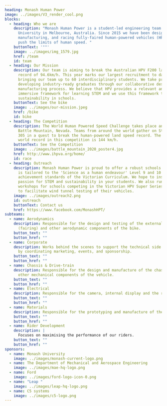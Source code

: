 ```yaml
---
heading: Monash Human Power
image: ../images/V3_render_cool.png
blocks:
  - heading: Who we are
    description: "Monash Human Power is a student-led engineering team from Monash
      University in Melbourne, Australia. Since 2015 we have been designing,
      manufacturing, and racing fully-faired human-powered vehicles (HPV) to
      push the limits of human speed. "
    buttonText: '""'
    image: ../images/img_1579.jpg
    href: /team
    id: team
  - heading: Our Mission
    description: Our team is aiming to break the Australian HPV F200 land speed
      record of 94.6km/h. This year marks our largest recruitment to date,
      bringing our team up to 60 interdisciplinary students. We take pride in
      developing industry-ready graduates through our collaborative design and
      manufacturing process. We believe that HPV provides a relevant and
      immersive framework for learning STEM and we use this framework to promote
      sustainability in schools.
    buttonText: See the bike
    image: ../images/our-mission.jpeg
    href: /bike
    id: bike
  - heading: The Competition
    description: The World Human Powered Speed Challenge takes place annually at
      Battle Mountain, Nevada. Teams from around the world gather on State Route
      305 in a quest to break the human-powered land speed record. The current
      world record in this competition is 144 km/h.
    buttonText: See the Competition
    image: ../images/battle_mountain_2020_poster4.jpg
    href: http://www.ihpva.org/home/
    id: race
  - heading: Outreach
    description: Monash Human Power is proud to offer a robust schools program that
      is tailored to the 'Science as a human endeavour' Level 9 and 10 Science
      achievement standards of the Victorian Curriculum. We hope to inspire a
      passion for STEM and sustainability in your students. We also run
      workshops for schools competing in the Victorian HPV Super Series and help
      to facilitate wind tunnel testing of their vehicles.
    image: ../images/outreach2.png
    id: outreach
    buttonText: Contact us
    href: https://www.facebook.com/MonashHPT/
subteams:
  - name: Aerodynamics
    description: Responsible for the design and testing of the external shell
      (fairing) and other aerodynamic components of the bike.
    button_text: ""
    button_href: ""
  - name: Corporate
    description: Works behind the scenes to support the technical side of the team
      by coordinating marketing, events, and sponsorship.
    button_text: ""
    button_href: ""
  - name: Chassis & Drive-train
    description: Responsible for the design and manufacture of the chassis and all
      other mechanical components of the vehicle.
    button_text: ""
    button_href: ""
  - name: Electrical
    description: Responsible for the camera, internal display and the recording of data.
    button_text: ""
    button_href: ""
  - name: Materials
    description: Responsible for the prototyping and manufacture of the fairing.
    button_text: ""
    button_href: ""
  - name: Rider Development
    description: |
      Focuses on maximising the performance of our riders.
    button_text: ""
    button_href: ""
sponsors:
  - name: Monash University
    image: ../images/monash-current-logo.png
  - name: The Department of Mechanical and Aerospace Engineering
    image: ../images/mae-hq-logo.png
  - name: Ford
    image: ../images/ford-logo-icon-0.png
  - name: "Leap "
    image: ../images/leap-hq-logo.png
  - name: C5 systems
    image: ../images/c5-logo.png
---
```

